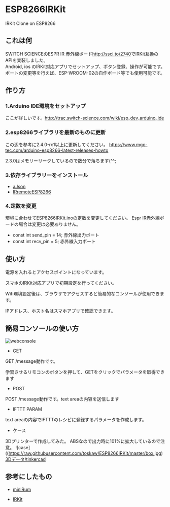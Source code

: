 ESP8266IRKit
=====

IRKit Clone on ESP8266

## これは何

SWITCH SCIENCEのESPR IR 赤外線ボード<http://ssci.to/2740>でIRKit互換のAPIを実装しました。  
Android, ios のIRKit対応アプリでセットアップ、ボタン登録、操作が可能です。
ポートの変更等を行えば、ESP-WROOM-02の自作ボード等でも使用可能です。

## 作り方
### 1.Arduino IDE環境をセットアップ  

  ここが詳しいです。<http://trac.switch-science.com/wiki/esp_dev_arduino_ide>

### 2.esp8266ライブラリを最新のものに更新 

  この辺を参考に2.4.0-rc1以上に更新してください。
  <https://www.mgo-tec.com/arduino-esp8266-latest-releases-howto>

  2.3.0はメモリーリークしているので数分で落ちます(^^;

### 3.依存ライブラリーをインストール

* [aJson](https://github.com/interactive-matter/aJson)
* [IRremoteESP8266](https://github.com/markszabo/IRremoteESP8266)

### 4.定数を変更

  環境に合わせてESP8266IRKit.inoの定数を変更してください。
  Espr IR赤外線ボードの場合は変更は必要ありません。
  
* const int send_pin = 14; 赤外線出力ポート
* const int recv_pin = 5;  赤外線入力ポート

## 使い方

電源を入れるとアクセスポイントになっています。

スマホのIRKit対応アプリで初期設定を行ってください。

Wifi環境設定後は、ブラウザでアクセスすると簡易的なコンソールが使用できます。

IPアドレス、ホスト名はスマホアプリで確認できます。

## 簡易コンソールの使い方
![webconsole](https://raw.githubusercontent.com/toskaw/ESP8266IRKit/master/console.JPG)

* GET

GET /message動作です。

学習させるリモコンのボタンを押して、GETをクリックでパラメータを取得できます

* POST

POST /message動作です。text areaの内容を送信します

* IFTTT PARAM

text areaの内容でIFTTTのレシピに登録するパラメータを作成します。

* ケース

3Dプリンターで作成してみた。
ABSなので出力時に101%に拡大しているので注意。
![case]((https://raw.githubusercontent.com/toskaw/ESP8266IRKit/master/box.jpg)
[3Dデータ/tinkercad](https://www.tinkercad.com/things/042WRSUgcFM)


## 参考にしたもの

* [minlRum](https://github.com/9SQ/minIRum)

* [IRKit](http://getirkit.com/)

